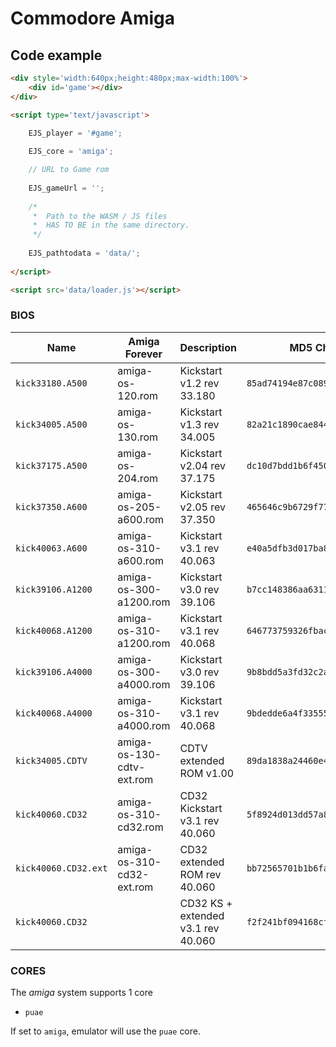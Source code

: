 # Commodore Amiga

## Code example

```html
<div style='width:640px;height:480px;max-width:100%'>
    <div id='game'></div>
</div>

<script type='text/javascript'>

    EJS_player = '#game';
    
    EJS_core = 'amiga';

    // URL to Game rom
     
    EJS_gameUrl = '';
    
    /*
     *  Path to the WASM / JS files
     *  HAS TO BE in the same directory.
     */
    
    EJS_pathtodata = 'data/';
    
</script>

<script src='data/loader.js'></script>
```

### BIOS

| Name | Amiga Forever | Description | MD5 Checksum |
|------|---------------|--------------|-------------|
| `kick33180.A500`     | amiga-os-120.rom          | Kickstart v1.2 rev 33.180          | `85ad74194e87c08904327de1a9443b7a` |
| `kick34005.A500`     | amiga-os-130.rom          | Kickstart v1.3 rev 34.005          | `82a21c1890cae844b3df741f2762d48d` |
| `kick37175.A500`     | amiga-os-204.rom          | Kickstart v2.04 rev 37.175         | `dc10d7bdd1b6f450773dfb558477c230` |
| `kick37350.A600`     | amiga-os-205-a600.rom     | Kickstart v2.05 rev 37.350         | `465646c9b6729f77eea5314d1f057951` |
| `kick40063.A600`     | amiga-os-310-a600.rom     | Kickstart v3.1 rev 40.063          | `e40a5dfb3d017ba8779faba30cbd1c8e` |
| `kick39106.A1200`    | amiga-os-300-a1200.rom    | Kickstart v3.0 rev 39.106          | `b7cc148386aa631136f510cd29e42fc3` |
| `kick40068.A1200`    | amiga-os-310-a1200.rom    | Kickstart v3.1 rev 40.068          | `646773759326fbac3b2311fd8c8793ee` |
| `kick39106.A4000`    | amiga-os-300-a4000.rom    | Kickstart v3.0 rev 39.106          | `9b8bdd5a3fd32c2a5a6f5b1aefc799a5` |
| `kick40068.A4000`    | amiga-os-310-a4000.rom    | Kickstart v3.1 rev 40.068          | `9bdedde6a4f33555b4a270c8ca53297d` |
| `kick34005.CDTV`     | amiga-os-130-cdtv-ext.rom | CDTV extended ROM v1.00            | `89da1838a24460e4b93f4f0c5d92d48d` |
| `kick40060.CD32`     | amiga-os-310-cd32.rom     | CD32 Kickstart v3.1 rev 40.060     | `5f8924d013dd57a89cf349f4cdedc6b1` |
| `kick40060.CD32.ext` | amiga-os-310-cd32-ext.rom | CD32 extended ROM rev 40.060       | `bb72565701b1b6faece07d68ea5da639` |
| `kick40060.CD32`     |                           | CD32 KS + extended v3.1 rev 40.060 | `f2f241bf094168cfb9e7805dc2856433` |

### CORES

The *amiga* system supports 1 core
- `puae`

If set to `amiga`, emulator will use the `puae` core.
